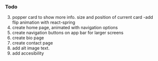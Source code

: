 ### Todo

3. popper card to show more info. size and position of current card
   -add flip animation with react-spring
4. create home page, animated with navigation options
5. create navigation buttons on app bar for larger screens
6. create bio page
7. create contact page
8. add alt image text.
9. add accesibility
